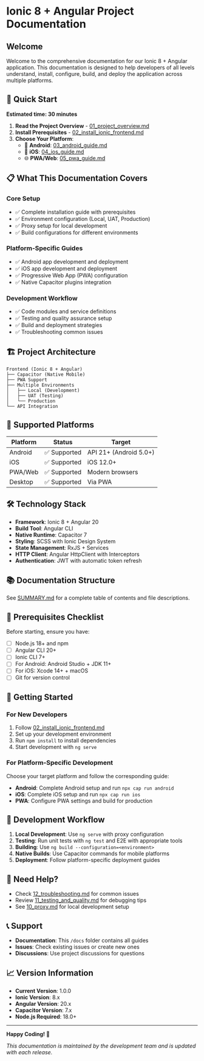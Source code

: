 # Ionic 8 + Angular Project Documentation

## Welcome

Welcome to the comprehensive documentation for our Ionic 8 + Angular application. This documentation is designed to help developers of all levels understand, install, configure, build, and deploy the application across multiple platforms.

## 🚀 Quick Start

**Estimated time: 30 minutes**

1. **Read the Project Overview** - [01_project_overview.md](01_project_overview.md)
2. **Install Prerequisites** - [02_install_ionic_frontend.md](02_install_ionic_frontend.md)
3. **Choose Your Platform**:
   - 📱 **Android**: [03_android_guide.md](03_android_guide.md)
   - 🍎 **iOS**: [04_ios_guide.md](04_ios_guide.md)
   - 🌐 **PWA/Web**: [05_pwa_guide.md](05_pwa_guide.md)

## 📋 What This Documentation Covers

### Core Setup
- ✅ Complete installation guide with prerequisites
- ✅ Environment configuration (Local, UAT, Production)
- ✅ Proxy setup for local development
- ✅ Build configurations for different environments

### Platform-Specific Guides
- ✅ Android app development and deployment
- ✅ iOS app development and deployment
- ✅ Progressive Web App (PWA) configuration
- ✅ Native Capacitor plugins integration

### Development Workflow
- ✅ Code modules and service definitions
- ✅ Testing and quality assurance setup
- ✅ Build and deployment strategies
- ✅ Troubleshooting common issues

## 🏗️ Project Architecture

```
Frontend (Ionic 8 + Angular)
├── Capacitor (Native Mobile)
├── PWA Support
├── Multiple Environments
│   ├── Local (Development)
│   ├── UAT (Testing)
│   └── Production
└── API Integration
```

## 📱 Supported Platforms

| Platform | Status | Target |
|----------|--------|--------|
| Android | ✅ Supported | API 21+ (Android 5.0+) |
| iOS | ✅ Supported | iOS 12.0+ |
| PWA/Web | ✅ Supported | Modern browsers |
| Desktop | ✅ Supported | Via PWA |

## 🛠️ Technology Stack

- **Framework**: Ionic 8 + Angular 20
- **Build Tool**: Angular CLI
- **Native Runtime**: Capacitor 7
- **Styling**: SCSS with Ionic Design System
- **State Management**: RxJS + Services
- **HTTP Client**: Angular HttpClient with Interceptors
- **Authentication**: JWT with automatic token refresh

## 📚 Documentation Structure

See [SUMMARY.md](SUMMARY.md) for a complete table of contents and file descriptions.

## 🔧 Prerequisites Checklist

Before starting, ensure you have:

- [ ] Node.js 18+ and npm
- [ ] Angular CLI 20+
- [ ] Ionic CLI 7+
- [ ] For Android: Android Studio + JDK 11+
- [ ] For iOS: Xcode 14+ + macOS
- [ ] Git for version control

## 🚀 Getting Started

### For New Developers
1. Follow [02_install_ionic_frontend.md](02_install_ionic_frontend.md)
2. Set up your development environment
3. Run `npm install` to install dependencies
4. Start development with `ng serve`

### For Platform-Specific Development
Choose your target platform and follow the corresponding guide:
- **Android**: Complete Android setup and run `npx cap run android`
- **iOS**: Complete iOS setup and run `npx cap run ios`
- **PWA**: Configure PWA settings and build for production

## 🔄 Development Workflow

1. **Local Development**: Use `ng serve` with proxy configuration
2. **Testing**: Run unit tests with `ng test` and E2E with appropriate tools
3. **Building**: Use `ng build --configuration=<environment>`
4. **Native Builds**: Use Capacitor commands for mobile platforms
5. **Deployment**: Follow platform-specific deployment guides

## 🐛 Need Help?

- Check [12_troubleshooting.md](12_troubleshooting.md) for common issues
- Review [11_testing_and_quality.md](11_testing_and_quality.md) for debugging tips
- See [10_proxy.md](10_proxy.md) for local development setup

## 📞 Support

- **Documentation**: This `/docs` folder contains all guides
- **Issues**: Check existing issues or create new ones
- **Discussions**: Use project discussions for questions

## 📈 Version Information

- **Current Version**: 1.0.0
- **Ionic Version**: 8.x
- **Angular Version**: 20.x
- **Capacitor Version**: 7.x
- **Node.js Required**: 18.0+

---

**Happy Coding! 🎉**

*This documentation is maintained by the development team and is updated with each release.*